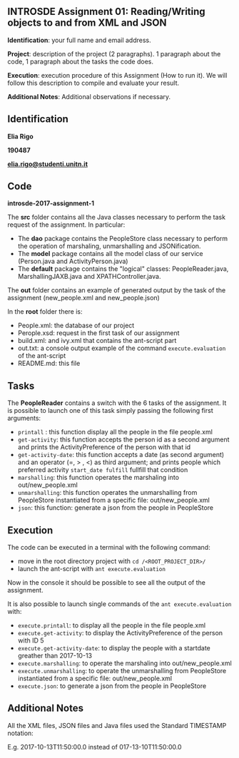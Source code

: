 ## INTROSDE  Assignment 01: Reading/Writing objects to and from XML and JSON

**Identification**: your full name and email address.

**Project**: description of the project (2 paragraphs). 1 paragraph about the code, 1 paragraph about the tasks the code does.

**Execution**: execution procedure of this Assignment (How to run it). We will follow this description to compile and evaluate your result.

**Additional Notes**: Additional observations if necessary.

## Identification

**Elia Rigo**

**190487**

**elia.rigo@studenti.unitn.it**

## Code
**introsde-2017-assignment-1**

The **src** folder contains all the Java classes necessary to perform the task request of the assignment.
In particular:
* The **dao** package contains the PeopleStore class necessary to perform the operation of marshaling, unmarshalling and JSONification.
* The **model** package contains all the model class of our service (Person.java and ActivityPerson.java)
* The **default** package contains the "logical" classes: PeopleReader.java, MarshallingJAXB.java and XPATHController.java.

The **out** folder contains an example of generated output by the task of the assignment (new_people.xml and new_people.json)

In the **root** folder there is:
* People.xml:  the database of our project
* Perople.xsd: request in the first task of our assignment
* build.xml: and ivy.xml that contains the ant-script part
* out.txt: a console output example of the command ```execute.evaluation``` of the ant-script
* README.md: this file

## Tasks

The **PeopleReader** contains a switch with the 6 tasks of the assignment.
It is possible to launch one of this task simply passing the following first arguments:
* ```printall``` : this function display all the people in the file people.xml
* ```get-activity```: this function accepts the person id as a second argument and prints the ActivityPreference of the person with that id
* ```get-activity-date```: this function accepts a date (as second argument) and an operator (=, > , <) as third argument; and prints people which preferred activity ```start_date fulfill``` fullfill that condition
* ```marshalling```: this function operates the marshaling into out/new_people.xml
* ```unmarshalling```: this function operates the unmarshalling from PeopleStore instantiated from a specific file: out/new_people.xml
* ```json```: this function: generate a json from the people in PeopleStore

## Execution

The code can be executed in a terminal with the following command:
* move in the root directory project with ```cd /<ROOT_PROJECT_DIR>/```
* launch the ant-script with ```ant execute.evaluation```

Now in the console it should be possible to see all the output of the assignment.

It is also possible to launch single commands of the ```ant execute.evaluation``` with:
* ```execute.printall```: to display all the people in the file people.xml
* ```execute.get-activity```: to display the ActivityPreference of the person with ID 5
* ```execute.get-activity-date```: to display the people with a startdate greather than 2017-10-13
* ```execute.marshalling```: to operate the marshaling into out/new_people.xml
* ```execute.unmarshalling```: to operate the unmarshalling from PeopleStore instantiated from a specific file: out/new_people.xml
* ```execute.json```: to generate a json from the people in PeopleStore

## Additional Notes

All the XML files, JSON files and Java files used the Standard TIMESTAMP notation:

E.g. 2017-10-13T11:50:00.0 instead of 017-13-10T11:50:00.0
